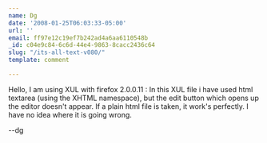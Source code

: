 ```yaml
---
name: Dg
date: '2008-01-25T06:03:33-05:00'
url: ''
email: ff97e12c19ef7b242ad4a6aa6110548b
_id: c04e9c84-6c6d-44e4-9863-8cacc2436c64
slug: "/its-all-text-v080/"
template: comment

---
```


Hello, 
  I am using XUL with firefox 2.0.0.11  : In this XUL file i have used html textarea (using the XHTML namespace), but the edit button which opens up the editor doesn't appear. If a plain html file is taken, it work's perfectly. I have no idea where it is going wrong.

--dg
